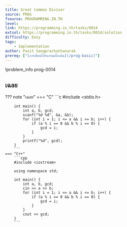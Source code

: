```yaml
---
title: Great Common Divisor
source: PROG
fsource: PROGRAMMING.IN.TH
level:
link: https://programming.in.th/tasks/0014
extsol: https://programming.in.th/tasks/0014/solution
difficulty: Easy
tags:
    - Implementation
author: Pasit Sangprachathanarak
prereq: ["[การเขียนโปรแกรมเบื้องต้น](/prog-basic)"]
---
```


!problem_info prog-0014

## เฉลย

??? note "เฉลย"
    === "C"
        ```c
        #include <stdio.h>

        int main() {
            int a, b, gcd;
            scanf("%d %d", &a, &b);
            for (int i = 1; i <= a && i <= b; i++) {
                if (a % i == 0 && b % i == 0) {
                    gcd = i;
                }
            }
            printf("%d", gcd);
        }
        ```
    === "C++"
        ```cpp
        #include <iostream>

        using namespace std;

        int main() {
            int a, b, gcd;
            cin >> a >> b;
            for (int i = 1; i <= a && i <= b; i++) {
                if (a % i == 0 && b % i == 0) {
                    gcd = i;
                }
            }
            cout << gcd;
        }
        ```